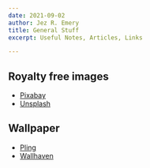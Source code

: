```yaml
---
date: 2021-09-02
author: Jez R. Emery
title: General Stuff
excerpt: Useful Notes, Articles, Links

---
```

## Royalty free images

* [Pixabay](https://pixabay.com "Pixabay")
* [Unsplash](https://unsplash.com "Unsplash")

## Wallpaper

* [Pling](https://www.pling.com)
* [Wallhaven](https://www.wallhaven.cc)